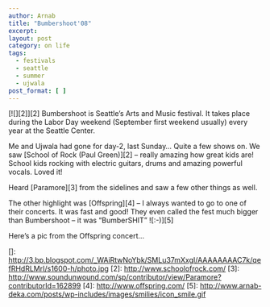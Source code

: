 ```yaml
---
author: Arnab
title: "Bumbershoot'08"
excerpt:
layout: post
category: on life
tags:
  - festivals
  - seattle
  - summer
  - ujwala
post_format: [ ]
---
```

[![][2]][2]
Bumbershoot is Seattle’s Arts and Music festival. It takes place during the Labor Day weekend (September first weekend usually) every year at the Seattle Center.

Me and Ujwala had gone for day-2, last Sunday… Quite a few shows on. We saw [School of Rock (Paul Green)][2] – really amazing how great kids are! School kids rocking with electric guitars, drums and amazing powerful vocals. Loved it!

Heard [Paramore][3] from the sidelines and saw a few other things as well.

The other highlight was [Offspring][4] – I always wanted to go to one of their concerts. It was fast and good! They even called the fest much bigger than Bumbershoot – it was “BumberSHIT” ![:-)][5]

Here’s a pic from the Offspring concert…

 []: http://3.bp.blogspot.com/_WAiRtwNoYbk/SMLu37mXxgI/AAAAAAAAC7k/qefRHdRLMrI/s1600-h/photo.jpg
 [2]: http://www.schoolofrock.com/
 [3]: http://www.soundunwound.com/sp/contributor/view/Paramore?contributorId=162899
 [4]: http://www.offspring.com/
 [5]: http://www.arnab-deka.com/posts/wp-includes/images/smilies/icon_smile.gif